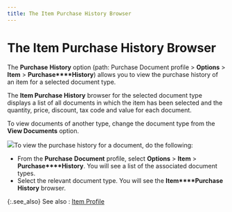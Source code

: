 ```yaml
---
title: The Item Purchase History Browser
---
```


# The Item Purchase History Browser


The **Purchase** **History**  option (path: Purchase Document profile > **Options**  > **Item** > **Purchase****History**) allows you to view the  purchase history of an item for a selected document type.


The **Item Purchase History** browser  for the selected document type displays a list of all documents in which  the item has been selected and the quantity, price, discount, tax code  and value for each document.


To view documents of another type, change the document type from the  **View Documents** option.


![]({{site.pp_baseurl}}/img/steps.gif)To view the purchase history for a document,  do the following:

- From the **Purchase** **Document**  profile, select **Options** > **Item** > **Purchase****History**. You will see a list of  the associated document types.
- Select the  relevant document type. You will see the **Item****Purchase** **History**  browser.



{:.see_also}
See also
: [Item Profile]({{site.pp_baseurl}}/purc-proc/doc-profile/doc-options/item-info/item_profile.html)
